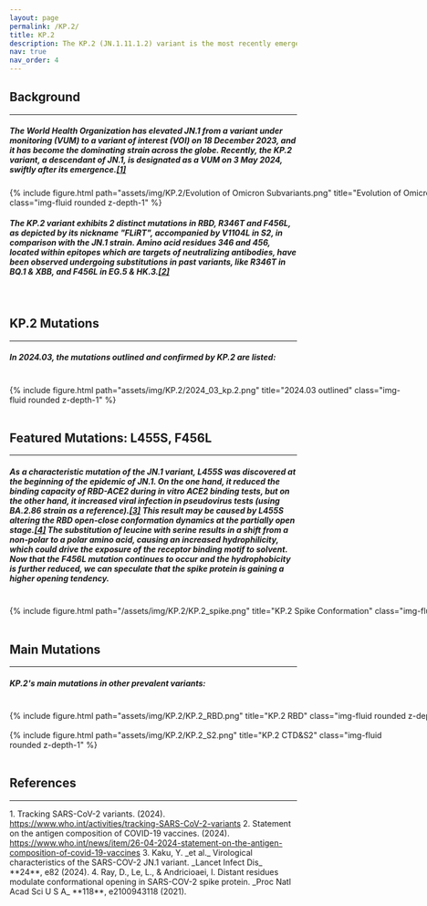 ```yaml
---
layout: page
permalink: /KP.2/
title: KP.2
description: The KP.2 (JN.1.11.1.2) variant is the most recently emerged variant of SARS-CoV-2 that descended from the JN.1 lineage.
nav: true
nav_order: 4
---
```


<h2 style="text-align: left;"><strong>Background</strong></h2>
<hr>
<h5> The World Health Organization has elevated <strong>JN.1</strong> from a <strong>variant under monitoring (VUM) to a variant of interest (VOI)</strong> on 18 December 2023, and it has become the dominating strain across the globe. Recently, the <strong>KP.2</strong> variant, a descendant of JN.1, is designated as a VUM on <strong>3 May 2024</strong>, swiftly after its emergence.<a href='https://www.who.int/activities/tracking-SARS-CoV-2-variants'>[1]</a></h5>
<div style="width: 900px; margin: auto;">
    {% include figure.html path="assets/img/KP.2/Evolution of Omicron Subvariants.png" title="Evolution of Omicron Subvariants" class="img-fluid rounded z-depth-1" %}
</div>
<h5>The KP.2 variant exhibits 2 distinct mutations in RBD, <strong>R346T</strong> and <strong>F456L</strong>, as depicted by its nickname "FLiRT", accompanied by <strong>V1104L</strong> in S2, in comparison with the JN.1 strain. <strong>Amino acid residues 346 and 456</strong>, located within epitopes which are targets of neutralizing antibodies, have been observed undergoing substitutions in past variants, like R346T in BQ.1 & XBB, and F456L in EG.5 & HK.3.<a href='https://www.who.int/news/item/26-04-2024-statement-on-the-antigen-composition-of-covid-19-vaccines'>[2]</a></h5>
<br>

<h2 style="text-align: left;"><strong>KP.2 Mutations</strong></h2>
<hr>
<h5>In <strong>2024.03</strong>, the mutations outlined and confirmed by KP.2 are listed:</h5>
<br>
<div style="width: 700px; margin: auto;">
    {% include figure.html path="assets/img/KP.2/2024_03_kp.2.png" title="2024.03 outlined" class="img-fluid rounded z-depth-1" %}
</div>
<br>

<h2 style="text-align: left;"><strong>Featured Mutations: L455S, F456L</strong></h2>
<hr>
<h5>As a characteristic mutation of the JN.1 variant, <strong>L455S</strong> was discovered at the beginning of the epidemic of JN.1. On the one hand, it reduced the binding capacity of RBD-ACE2 during in vitro ACE2 binding tests, but on the other hand, it increased viral infection in pseudovirus tests (using BA.2.86 strain as a reference).<a href='https://www.thelancet.com/journals/laninf/article/PIIS1473-3099(23)00813-7/fulltext'>[3]</a> This result may be caused by L455S altering the RBD open-close conformation dynamics at the partially open stage.<a href='https://www.pnas.org/doi/full/10.1073/pnas.2100943118'>[4]</a> The substitution of leucine with serine results in a shift from a non-polar to a polar amino acid, causing an increased hydrophilicity, which could drive the exposure of the receptor binding motif to solvent. Now that the <strong>F456L</strong> mutation continues to occur and the hydrophobicity is further reduced, we can speculate that the spike protein is gaining a higher opening tendency.</h5>
<br>
<div style="width: 1000px; margin: auto;">
{% include figure.html path="/assets/img/KP.2/KP.2_spike.png" title="KP.2 Spike Conformation" class="img-fluid rounded z-depth-1" %}
</div>
<br>

<h2 style="text-align: left;"><strong>Main Mutations</strong></h2>
<hr>
<h5>KP.2's main mutations in other prevalent variants:</h5>
<br>
<div style="width: 1000px; margin: auto;">
{% include figure.html path="assets/img/KP.2/KP.2_RBD.png" title="KP.2 RBD" class="img-fluid rounded z-depth-1" %}
</div>
<br>
<div style="width: 700px; margin: auto;">
{% include figure.html path="assets/img/KP.2/KP.2_S2.png" title="KP.2 CTD&S2" class="img-fluid rounded z-depth-1" %}
</div>
<br>

<h2 style="text-align: left;"><strong>References</strong></h2>
<hr>
1. Tracking SARS-CoV-2 variants. (2024). <a href="https://www.who.int/activities/tracking-SARS-CoV-2-variants">https://www.who.int/activities/tracking-SARS-CoV-2-variants</a>
2. Statement on the antigen composition of COVID-19 vaccines. (2024). <a href="https://www.who.int/news/item/26-04-2024-statement-on-the-antigen-composition-of-covid-19-vaccines">https://www.who.int/news/item/26-04-2024-statement-on-the-antigen-composition-of-covid-19-vaccines</a>
3. Kaku, Y. _et al._ Virological characteristics of the SARS-COV-2 JN.1 variant. _Lancet Infect Dis_ **24**, e82 (2024).
4. Ray, D., Le, L., & Andricioaei, I. Distant residues modulate conformational opening in SARS-COV-2 spike protein. _Proc Natl Acad Sci U S A_ **118**, e2100943118 (2021).